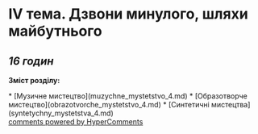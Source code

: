 <div id="hypercomments_widget" class="js-hypercomments-widget invisible"></div>

IV тема. Дзвони минулого, шляхи майбутнього
=============================================
## <i>16 годин</i>

<p><b>Зміст розділу:</b></p>
   * [Музичне  мистецтво](muzуchne_mуstetstvo_4.md)
   * [Образотворче мистецтво](obrazotvorche_mуstetstvo_4.md)
   * [Синтетичні мистецтва](sуntetуchny_mуstetstva_4.md)

<div class="js-hypercomments-container">
<a href="http://hypercomments.com" class="hc-link" title="comments widget">comments powered by HyperComments</a>
</div>